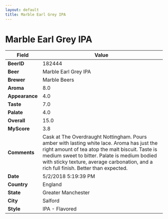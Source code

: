 ```yaml
---
layout: default
title: Marble Earl Grey IPA
---
```


# Marble Earl Grey IPA

| Field         | Value     |
|---------------|-----------|
| **BeerID** | 182444 |
| **Beer** | Marble Earl Grey IPA |
| **Brewer** | Marble Beers |
| **Aroma** | 8.0 |
| **Appearance** | 4.0 |
| **Taste** | 7.0 |
| **Palate** | 4.0 |
| **Overall** | 15.0 |
| **MyScore** | 3.8 |
| **Comments** | Cask at The Overdraught Nottingham.  Pours amber with lasting white lace. Aroma has just the right amount of tea atop the malt biscuit. Taste is medium sweet to bitter. Palate is medium bodied with sticky texture, average carbonation, and a rich full finish. Better than expected. |
| **Date** | 5/2/2018 5:19:39 PM |
| **Country** | England |
| **State** | Greater Manchester |
| **City** | Salford |
| **Style** | IPA - Flavored |
